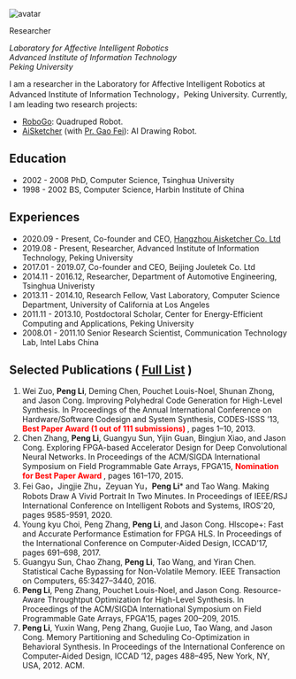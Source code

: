 ![avatar](https://pengli80.github.io/Pengstetch.jpg)

Researcher

*Laboratory for Affective Intelligent Robotics  
Advanced Institute of Information Technology  
Peking University*

I am a researcher in the Laboratory for Affective Intelligent Robotics at Advanced Institute of Information Technology，Peking University. 
Currently, I am leading two research 
projects:
* [RoboGo](http://www.openrobot.net/dog): Quadruped Robot.
* [AiSketcher](http://www.aisketcher.com) (with [Pr. Gao Fei](http://aiart.live)): AI Drawing Robot. 



## Education
* 2002 - 2008 PhD, Computer Science, Tsinghua University
* 1998 - 2002 BS, Computer Science, Harbin Institute of China

## Experiences
* 2020.09 - Present, Co-founder and CEO, [Hangzhou Aisketcher Co. Ltd](http://miaohui.art)
* 2019.08 - Present, Researcher, Advanced Institute of Information Technology, Peking University
* 2017.01 - 2019.07, Co-founder and CEO, Beijing Jouletek Co. Ltd
* 2014.11 - 2016.12, Researcher, Department of Automotive Engineering, Tsinghua Univeristy
* 2013.11 - 2014.10, Research Fellow, Vast Laboratory, Computer Science Department, University of California at Los Angeles
* 2011.11 - 2013.10, Postdoctoral Scholar, Center for Energy-Efficient Computing and Applications, Peking University
* 2008.01 - 2011.10 Senior Research Scientist, Communication Technology Lab, Intel Labs China

## Selected Publications ( [Full List](https://pengli80.github.io/publication) )
1. Wei Zuo, **Peng Li**, Deming Chen, Pouchet Louis-Noel, Shunan Zhong, and Jason Cong.
Improving Polyhedral Code Generation for High-Level Synthesis. In Proceedings of the Annual
International Conference on Hardware/Software Codesign and System Synthesis, CODES-ISSS
’13, **<font color=red> Best Paper Award (1 out of 111 submissions) </font>**, pages 1–10, 2013.
1. Chen Zhang, **Peng Li**, Guangyu Sun, Yijin Guan, Bingjun Xiao, and Jason Cong. Exploring
FPGA-based Accelerator Design for Deep Convolutional Neural Networks. In Proceedings of
the ACM/SIGDA International Symposium on Field Programmable Gate Arrays, FPGA’15, **<font color=red> Nomination for Best Paper Award </font>**, pages 161–170, 2015.
1. Fei Gao，Jingjie Zhu，Zeyuan Yu，**Peng Li**\* and Tao Wang. Making Robots Draw A Vivid Portrait In Two Minutes. In Proceedings of IEEE/RSJ International Conference on Intelligent Robots and Systems, IROS'20, pages 9585-9591, 2020.
1. Young kyu Choi, Peng Zhang, **Peng Li**, and Jason Cong. Hlscope+: Fast and Accurate
Performance Estimation for FPGA HLS. In Proceedings of the International Conference on
Computer-Aided Design, ICCAD’17, pages 691–698, 2017.
1. Guangyu Sun, Chao Zhang, **Peng Li**, Tao Wang, and Yiran Chen. Statistical Cache Bypassing
for Non-Volatile Memory. IEEE Transaction on Computers, 65:3427–3440, 2016.
1. **Peng Li**, Peng Zhang, Pouchet Louis-Noel, and Jason Cong. Resource-Aware Throughtput Optimization for High-Level Synthesis. In Proceedings of the ACM/SIGDA International Symposium
on Field Programmable Gate Arrays, FPGA’15, pages 200–209, 2015.
1. **Peng Li**, Yuxin Wang, Peng Zhang, Guojie Luo, Tao Wang, and Jason Cong. Memory
Partitioning and Scheduling Co-Optimization in Behavioral Synthesis. In Proceedings of the
International Conference on Computer-Aided Design, ICCAD ’12, pages 488–495, New York,
NY, USA, 2012. ACM.
